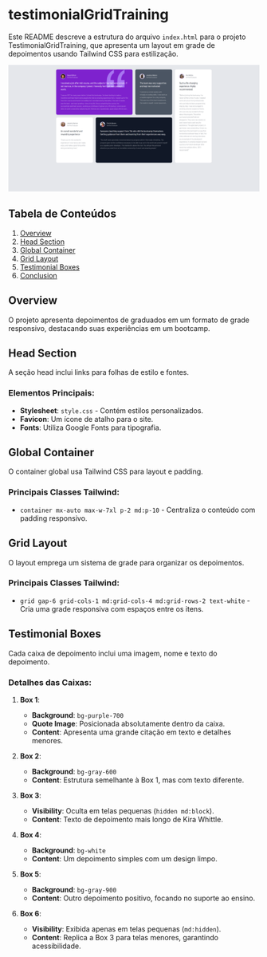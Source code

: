 # testimonialGridTraining

Este README descreve a estrutura do arquivo `index.html` para o projeto TestimonialGridTraining, que apresenta um layout em grade de depoimentos usando Tailwind CSS para estilização.

![screenshot](screenshot.png)

## Tabela de Conteúdos
1. [Overview](#overview)
2. [Head Section](#head-section)
3. [Global Container](#global-container)
4. [Grid Layout](#grid-layout)
5. [Testimonial Boxes](#testimonial-boxes)
6. [Conclusion](#conclusion)

## Overview

O projeto apresenta depoimentos de graduados em um formato de grade responsivo, destacando suas experiências em um bootcamp.

## Head Section

A seção head inclui links para folhas de estilo e fontes.

### Elementos Principais:
- **Stylesheet**: `style.css` - Contém estilos personalizados.
- **Favicon**: Um ícone de atalho para o site.
- **Fonts**: Utiliza Google Fonts para tipografia.

## Global Container

O container global usa Tailwind CSS para layout e padding.

### Principais Classes Tailwind:
- `container mx-auto max-w-7xl p-2 md:p-10` - Centraliza o conteúdo com padding responsivo.

## Grid Layout

O layout emprega um sistema de grade para organizar os depoimentos.

### Principais Classes Tailwind:
- `grid gap-6 grid-cols-1 md:grid-cols-4 md:grid-rows-2 text-white` - Cria uma grade responsiva com espaços entre os itens.

## Testimonial Boxes

Cada caixa de depoimento inclui uma imagem, nome e texto do depoimento.

### Detalhes das Caixas:
1. **Box 1**:
   - **Background**: `bg-purple-700`
   - **Quote Image**: Posicionada absolutamente dentro da caixa.
   - **Content**: Apresenta uma grande citação em texto e detalhes menores.

2. **Box 2**:
   - **Background**: `bg-gray-600`
   - **Content**: Estrutura semelhante à Box 1, mas com texto diferente.

3. **Box 3**:
   - **Visibility**: Oculta em telas pequenas (`hidden md:block`).
   - **Content**: Texto de depoimento mais longo de Kira Whittle.

4. **Box 4**:
   - **Background**: `bg-white`
   - **Content**: Um depoimento simples com um design limpo.

5. **Box 5**:
   - **Background**: `bg-gray-900`
   - **Content**: Outro depoimento positivo, focando no suporte ao ensino.

6. **Box 6**:
   - **Visibility**: Exibida apenas em telas pequenas (`md:hidden`).
   - **Content**: Replica a Box 3 para telas menores, garantindo acessibilidade.
